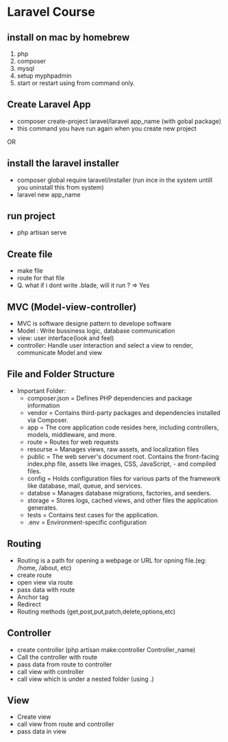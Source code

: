 # Laravel Course

## install on mac by homebrew
1. php
2. composer
3. mysql
4. setup myphpadmin
5. start or restart using from command only.

## Create Laravel App
- composer create-project laravel/laravel app_name (with gobal package)
- this command you have run again when you create new project

OR

## install the laravel installer
- composer global require laravel/installer (run ince in the system untill you uninstall this from system)
- laravel new app_name

## run project
- php artisan serve

## Create file
- make file
- route for that file
- Q. what if i dont write .blade, will it run ? => Yes

## MVC (Model-view-controller)
- MVC is software designe pattern to develope software
- Model : Write bussiness logic, database communication
- view: user interface(look and feel)
- controller: Handle user interaction and select a view to render, communicate Model and view

## File and Folder Structure
- Important Folder: 
    - composer.json = Defines PHP dependencies and package information
    - vendor = Contains third-party packages and dependencies installed via Composer.
    - app = The core application code resides here, including controllers, models, middleware, and more.
    - route = Routes for web requests
    - resourse = Manages views, raw assets, and localization files
    - public = The web server's document root. Contains the front-facing index.php file, assets like images, CSS, JavaScript, - and compiled files.
    - config = Holds configuration files for various parts of the framework like database, mail, queue, and services.
    - databse = Manages database migrations, factories, and seeders.
    - storage = Stores logs, cached views, and other files the application generates.
    - tests = Contains test cases for the application.
    - .env = Environment-specific configuration

## Routing
- Routing is a path for opening a webpage or URL for opning file.(eg: /home, /about, etc)
- create route
- open view via route
- pass data with route
- Anchor tag
- Redirect
- Routing methods (get,post,put,patch,delete,options,etc)

## Controller
- create controller (php artisan make:controller Controller_name)
- Call the controller with route
- pass data from route to controller
- call view with controller
- call view which is under a nested folder (using .)

## View
- Create view
- call view from route and controller
- pass data in view